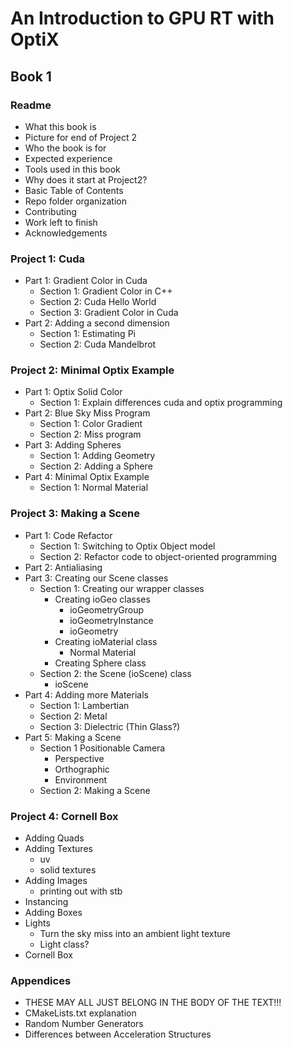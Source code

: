 # An Introduction to GPU RT with OptiX #

## Book 1 ##

### Readme ###
- What this book is
- Picture for end of Project 2
- Who the book is for
- Expected experience
- Tools used in this book
- Why does it start at Project2?
- Basic Table of Contents
- Repo folder organization
- Contributing
- Work left to finish
- Acknowledgements

### Project 1: Cuda ###
- Part 1: Gradient Color in Cuda
  - Section 1: Gradient Color in C++
  - Section 2: Cuda Hello World
  - Section 3: Gradient Color in Cuda
- Part 2: Adding a second dimension
  - Section 1: Estimating Pi
  - Section 2: Cuda Mandelbrot

### Project 2: Minimal Optix Example ###
- Part 1: Optix Solid Color
  - Section 1: Explain differences cuda and optix programming
- Part 2: Blue Sky Miss Program
  - Section 1: Color Gradient
  - Section 2: Miss program
- Part 3: Adding Spheres
  - Section 1: Adding Geometry
  - Section 2: Adding a Sphere
- Part 4: Minimal Optix Example
  - Section 1: Normal Material

### Project 3: Making a Scene ###
- Part 1: Code Refactor
  - Section 1: Switching to Optix Object model
  - Section 2: Refactor code to object-oriented programming
- Part 2: Antialiasing
- Part 3: Creating our Scene classes
  - Section 1: Creating our wrapper classes
    - Creating ioGeo classes
      - ioGeometryGroup
      - ioGeometryInstance
      - ioGeometry
    - Creating ioMaterial class
      - Normal Material
    - Creating Sphere class
  - Section 2: the Scene (ioScene) class
    - ioScene
- Part 4: Adding more Materials
  - Section 1: Lambertian
  - Section 2: Metal
  - Section 3: Dielectric (Thin Glass?)
- Part 5: Making a Scene
  - Section 1 Positionable Camera
    - Perspective
    - Orthographic
    - Environment
  - Section 2: Making a Scene

### Project 4: Cornell Box ###
- Adding Quads
- Adding Textures
  - uv
  - solid textures
- Adding Images
  - printing out with stb
- Instancing
- Adding Boxes
- Lights
  - Turn the sky miss into an ambient light texture
  - Light class?
- Cornell Box

### Appendices ###
- THESE MAY ALL JUST BELONG IN THE BODY OF THE TEXT!!!
- CMakeLists.txt explanation
- Random Number Generators
- Differences between Acceleration Structures